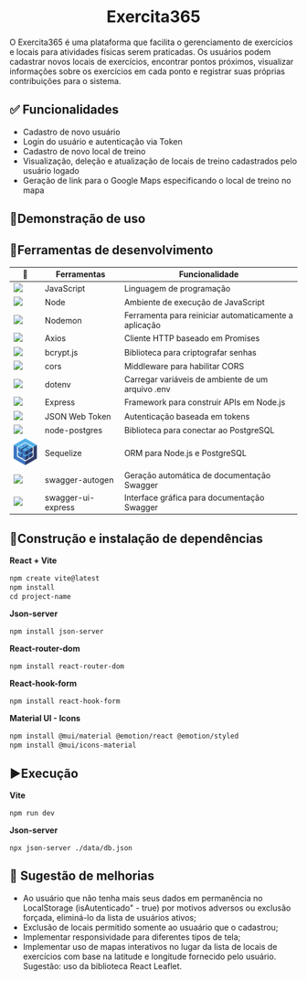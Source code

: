<h1 align="center"> Exercita365 </h1>


O Exercita365 é uma plataforma que facilita o gerenciamento de exercícios e locais para atividades físicas serem praticadas. Os usuários podem cadastrar novos locais de exercícios, encontrar pontos próximos, visualizar informações sobre os exercícios em cada ponto e registrar suas próprias contribuições para o sistema.

## ✅ Funcionalidades

 - Cadastro de novo usuário
 - Login do usuário e autenticação via Token
 - Cadastro de novo local de treino
 - Visualização, deleção e atualização de locais de treino cadastrados pelo usuário logado
 - Geração de link para o Google Maps especificando o local de treino no mapa
 

## 🚀Demonstração de uso

<div align="center"><div/>







<div align="left"><div/>


## 🧩Ferramentas de desenvolvimento

<div align="center"><div/>
  



| 🧩 | Ferramentas | Funcionalidade|
|--|--|--|
|<img width="50 px" src="https://upload.wikimedia.org/wikipedia/commons/6/6a/JavaScript-logo.png">  |JavaScript|Linguagem de programação|
|<img height="50 px" src="https://github.com/user-attachments/assets/973069db-5614-4563-b9f0-738ddd62d829"> |Node| Ambiente de execução de JavaScript|
|<img width="50 px" src="https://cdn.worldvectorlogo.com/logos/nodemon.svg"> |Nodemon|Ferramenta para reiniciar automaticamente a aplicação|
|<img height="50 px" src="https://user-images.githubusercontent.com/8939680/57233882-20344080-6fe5-11e9-9086-d20a955bed59.png"> |Axios|Cliente HTTP baseado em Promises|
|<img width="50 px" src="https://avatars.githubusercontent.com/u/6078720?s=200&v=4"> |bcrypt.js|Biblioteca para criptografar senhas|
|<img width="50 px" src="https://avatars.githubusercontent.com/u/6078720?s=200&v=4"> |cors|Middleware para habilitar CORS|
|<img width="50 px" src="https://raw.githubusercontent.com/motdotla/dotenv/master/dotenv.svg"> |dotenv|Carregar variáveis de ambiente de um arquivo .env|
|<img width="50 px" src="https://images.credly.com/images/1c2c86e1-16ce-4e4d-a425-d1ac96bb026d/express.png"> |Express|Framework para construir APIs em Node.js|
|<img height="50 px" src="https://cdn.worldvectorlogo.com/logos/jwt-3.svg"> |JSON Web Token|Autenticação baseada em tokens|
|<img width="50 px" src="https://avatars.githubusercontent.com/u/6078720?s=200&v=4"> |node-postgres|Biblioteca para conectar ao PostgreSQL|
|<img width="50 px" src="https://raw.githubusercontent.com/sequelize/sequelize/0b7c86d063bfb43fd3d513640456a63304934231/logo.svg"> |Sequelize|ORM para Node.js e PostgreSQL|
|<img width="50 px" src="https://cdn.worldvectorlogo.com/logos/swaggerhub-1.svg"> |swagger-autogen|Geração automática de documentação Swagger|
|<img width="50 px" src="https://cdn.worldvectorlogo.com/logos/swaggerhub-1.svg"> |swagger-ui-express|Interface gráfica para documentação Swagger|










<div align="left"><div/>


## 🔨Construção e instalação de dependências

**React + Vite**
```
npm create vite@latest
npm install
cd project-name
```

**Json-server**
```
npm install json-server
```

**React-router-dom**
```
npm install react-router-dom
```

**React-hook-form**
```
npm install react-hook-form
```

**Material UI - Icons**
```
npm install @mui/material @emotion/react @emotion/styled
npm install @mui/icons-material
```


## ▶️Execução
**Vite**
```
npm run dev
```

**Json-server**
```
npx json-server ./data/db.json
```





## 💊 Sugestão de melhorias 

 - Ao usuário que não tenha mais seus dados em permanência no LocalStorage (isAutenticado" - true) por motivos adversos ou exclusão forçada, eliminá-lo da lista de usuários ativos;
 - Exclusão de locais permitido somente ao usuaário que o cadastrou;
 - Implementar responsividade para diferentes tipos de tela;
 - Implementar uso de mapas interativos no lugar da lista de locais de exercícios com base na latitude e longitude fornecido pelo usuário. Sugestão: uso da biblioteca React Leaflet.

